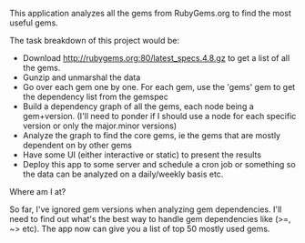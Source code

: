 This application analyzes all the gems from RubyGems.org to find the most useful gems.

The task breakdown of this project would be:

* Download http://rubygems.org:80/latest_specs.4.8.gz to get a list of all the gems.
* Gunzip and unmarshal the data
* Go over each gem one by one. For each gem, use the 'gems' gem to get the dependency list from the gemspec
* Build a dependency graph of all the gems, each node being a gem+version. (I'll need to ponder if I should use a node for each specific version or only the major.minor versions)
* Analyze the graph to find the core gems, ie the gems that are mostly dependent on by other gems
* Have some UI (either interactive or static) to present the results
* Deploy this app to some server and schedule a cron job or something so the data can be analyzed on a daily/weekly basis etc.

Where am I at?

So far, I've ignored gem versions when analyzing gem dependencies. I'll need to find out what's the best way to handle gem dependencies like (>=, ~> etc). The app now can give you a list of top 50 mostly used gems.
